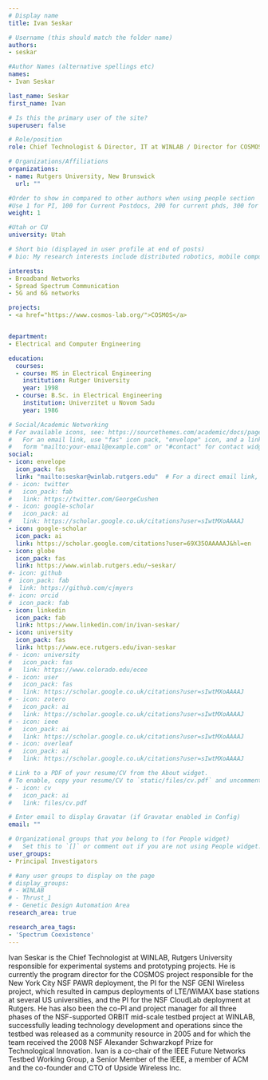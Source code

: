 ```yaml
---
# Display name
title: Ivan Seskar

# Username (this should match the folder name)
authors:
- seskar

#Author Names (alternative spellings etc)
names:
- Ivan Seskar

last_name: Seskar
first_name: Ivan

# Is this the primary user of the site?
superuser: false

# Role/position
role: Chief Technologist & Director, IT at WINLAB / Director for COSMOS

# Organizations/Affiliations
organizations:
- name: Rutgers University, New Brunswick
  url: ""

#Order to show in compared to other authors when using people section
#Use 1 for PI, 100 for Current Postdocs, 200 for current phds, 300 for current masters, 400 for current undergrads, 800 for alum postdocs, 810 for alum phds, 820 for alum masters, and 830 for alum undergrads, 900 for tools, 1000 for projects, 900 for tools, 1000 for projects
weight: 1

#Utah or CU
university: Utah

# Short bio (displayed in user profile at end of posts)
# bio: My research interests include distributed robotics, mobile computing and programmable matter.

interests:
- Broadband Networks
- Spread Spectrum Communication 
- 5G and 6G networks 

projects:
- <a href="https://www.cosmos-lab.org/">COSMOS</a>


department:
- Electrical and Computer Engineering

education:
  courses:
  - course: MS in Electrical Engineering
    institution: Rutger University
    year: 1998
  - course: B.Sc. in Electrical Engineering
    institution: Univerzitet u Novom Sadu
    year: 1986

# Social/Academic Networking
# For available icons, see: https://sourcethemes.com/academic/docs/page-builder/#icons
#   For an email link, use "fas" icon pack, "envelope" icon, and a link in the
#   form "mailto:your-email@example.com" or "#contact" for contact widget.
social:
- icon: envelope
  icon_pack: fas
  link: "mailto:seskar@winlab.rutgers.edu"  # For a direct email link, use "mailto:test@example.org".
# - icon: twitter
#   icon_pack: fab
#   link: https://twitter.com/GeorgeCushen
# - icon: google-scholar
#   icon_pack: ai
#   link: https://scholar.google.co.uk/citations?user=sIwtMXoAAAAJ
- icon: google-scholar
  icon_pack: ai
  link: https://scholar.google.com/citations?user=69X35OAAAAAJ&hl=en
- icon: globe
  icon_pack: fas
  link: https://www.winlab.rutgers.edu/~seskar/
#- icon: github
#  icon_pack: fab
#  link: https://github.com/cjmyers
#- icon: orcid
#  icon_pack: fab
- icon: linkedin
  icon_pack: fab
  link: https://www.linkedin.com/in/ivan-seskar/ 
- icon: university
  icon_pack: fas
  link: https://www.ece.rutgers.edu/ivan-seskar
# - icon: university
#   icon_pack: fas
#   link: https://www.colorado.edu/ecee
# - icon: user
#   icon_pack: fas
#   link: https://scholar.google.co.uk/citations?user=sIwtMXoAAAAJ
# - icon: zotero
#   icon_pack: ai
#   link: https://scholar.google.co.uk/citations?user=sIwtMXoAAAAJ
# - icon: ieee
#   icon_pack: ai
#   link: https://scholar.google.co.uk/citations?user=sIwtMXoAAAAJ
# - icon: overleaf
#   icon_pack: ai
#   link: https://scholar.google.co.uk/citations?user=sIwtMXoAAAAJ

# Link to a PDF of your resume/CV from the About widget.
# To enable, copy your resume/CV to `static/files/cv.pdf` and uncomment the lines below.
# - icon: cv
#   icon_pack: ai
#   link: files/cv.pdf

# Enter email to display Gravatar (if Gravatar enabled in Config)
email: ""

# Organizational groups that you belong to (for People widget)
#   Set this to `[]` or comment out if you are not using People widget.
user_groups:
- Principal Investigators

# #any user groups to display on the page
# display_groups:
# - WINLAB
# - Thrust_1
# - Genetic Design Automation Area
research_area: true

research_area_tags:
- 'Spectrum Coexistence'
---
```


Ivan Seskar is the Chief Technologist at WINLAB, Rutgers University responsible for experimental systems and prototyping projects. He is currently the program director for the COSMOS project responsible for the New York City NSF PAWR deployment, the PI for the NSF GENI Wireless project, which resulted in campus deployments of LTE/WiMAX base stations at several US universities, and the PI for the NSF CloudLab deployment at Rutgers. He has also been the co-PI and project manager for all three phases of the NSF-supported ORBIT mid-scale testbed project at WINLAB, successfully leading technology development and operations since the testbed was released as a community resource in 2005 and for which the team received the 2008 NSF Alexander Schwarzkopf Prize for Technological Innovation.  Ivan is a co-chair of the IEEE Future Networks Testbed Working Group, a Senior Member of the IEEE, a member of ACM and the co-founder and CTO of Upside Wireless Inc.